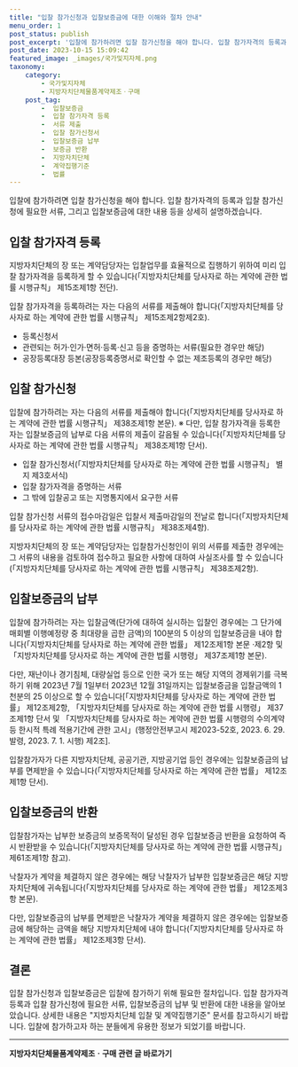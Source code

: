 ```yaml
---
title: "입찰 참가신청과 입찰보증금에 대한 이해와 절차 안내"
menu_order: 1
post_status: publish
post_excerpt: '입찰에 참가하려면 입찰 참가신청을 해야 합니다. 입찰 참가자격의 등록과 입찰 참가신청에 필요한 서류, 그리고 입찰보증금에 대한 내용 등을 상세히 설명하겠습니다.'
post_date: 2023-10-15 15:09:42
featured_image: _images/국가및지자체.png
taxonomy:
    category:
        - 국가및지자체
        - 지방자치단체물품계약제조ㆍ구매
    post_tag:
        -  입찰보증금
        -  입찰 참가자격 등록
        -  서류 제출
        -  입찰 참가신청서
        -  입찰보증금 납부
        -  보증금 반환
        -  지방자치단체
        -  계약집행기준
        -  법률
---
```



입찰에 참가하려면 입찰 참가신청을 해야 합니다. 입찰 참가자격의 등록과 입찰 참가신청에 필요한 서류, 그리고 입찰보증금에 대한 내용 등을 상세히 설명하겠습니다.

## 입찰 참가자격 등록

지방자치단체의 장 또는 계약담당자는 입찰업무를 효율적으로 집행하기 위하여 미리 입찰 참가자격을 등록하게 할 수 있습니다(「지방자치단체를 당사자로 하는 계약에 관한 법률 시행규칙」 제15조제1항 전단).

입찰 참가자격을 등록하려는 자는 다음의 서류를 제출해야 합니다(「지방자치단체를 당사자로 하는 계약에 관한 법률 시행규칙」 제15조제2항제2호).
- 등록신청서
- 관련되는 허가·인가·면허·등록·신고 등을 증명하는 서류(필요한 경우만 해당)
- 공장등록대장 등본(공장등록증명서로 확인할 수 없는 제조등록의 경우만 해당)

## 입찰 참가신청

입찰에 참가하려는 자는 다음의 서류를 제출해야 합니다(「지방자치단체를 당사자로 하는 계약에 관한 법률 시행규칙」 제38조제1항 본문).
※ 다만, 입찰 참가자격을 등록한 자는 입찰보증금의 납부로 다음 서류의 제출이 갈음될 수 있습니다(「지방자치단체를 당사자로 하는 계약에 관한 법률 시행규칙」 제38조제1항 단서).
- 입찰 참가신청서(「지방자치단체를 당사자로 하는 계약에 관한 법률 시행규칙」 별지 제3호서식)
- 입찰 참가자격을 증명하는 서류
- 그 밖에 입찰공고 또는 지명통지에서 요구한 서류

입찰 참가신청 서류의 접수마감일은 입찰서 제출마감일의 전날로 합니다(「지방자치단체를 당사자로 하는 계약에 관한 법률 시행규칙」 제38조제4항).

지방자치단체의 장 또는 계약담당자는 입찰참가신청인이 위의 서류를 제출한 경우에는 그 서류의 내용을 검토하여 접수하고 필요한 사항에 대하여 사실조사를 할 수 있습니다(「지방자치단체를 당사자로 하는 계약에 관한 법률 시행규칙」 제38조제2항).

## 입찰보증금의 납부

입찰에 참가하려는 자는 입찰금액(단가에 대하여 실시하는 입찰인 경우에는 그 단가에 매회별 이행예정량 중 최대량을 곱한 금액)의 100분의 5 이상의 입찰보증금을 내야 합니다(「지방자치단체를 당사자로 하는 계약에 관한 법률」 제12조제1항 본문 ·제2항 및 「지방자치단체를 당사자로 하는 계약에 관한 법률 시행령」 제37조제1항 본문).

다만, 재난이나 경기침체, 대량실업 등으로 인한 국가 또는 해당 지역의 경제위기를 극복하기 위해 2023년 7월 1일부터 2023년 12월 31일까지는 입찰보증금을 입찰금액의 1천분의 25 이상으로 할 수 있습니다[「지방자치단체를 당사자로 하는 계약에 관한 법률」 제12조제2항, 「지방자치단체를 당사자로 하는 계약에 관한 법률 시행령」 제37조제1항 단서 및 「지방자치단체를 당사자로 하는 계약에 관한 법률 시행령의 수의계약 등 한시적 특례 적용기간에 관한 고시」(행정안전부고시 제2023-52호, 2023. 6. 29. 발령, 2023. 7. 1. 시행) 제2조].

입찰참가자가 다른 지방자치단체, 공공기관, 지방공기업 등인 경우에는 입찰보증금의 납부를 면제받을 수 있습니다(「지방자치단체를 당사자로 하는 계약에 관한 법률」 제12조제1항 단서).

## 입찰보증금의 반환

입찰참가자는 납부한 보증금의 보증목적이 달성된 경우 입찰보증금 반환을 요청하여 즉시 반환받을 수 있습니다(「지방자치단체를 당사자로 하는 계약에 관한 법률 시행규칙」 제61조제1항 참고).

낙찰자가 계약을 체결하지 않은 경우에는 해당 낙찰자가 납부한 입찰보증금은 해당 지방자치단체에 귀속됩니다(「지방자치단체를 당사자로 하는 계약에 관한 법률」 제12조제3항 본문).

다만, 입찰보증금의 납부를 면제받은 낙찰자가 계약을 체결하지 않은 경우에는 입찰보증금에 해당하는 금액을 해당 지방자치단체에 내야 합니다(「지방자치단체를 당사자로 하는 계약에 관한 법률」 제12조제3항 단서).

## 결론

입찰 참가신청과 입찰보증금은 입찰에 참가하기 위해 필요한 절차입니다. 입찰 참가자격 등록과 입찰 참가신청에 필요한 서류, 입찰보증금의 납부 및 반환에 대한 내용을 알아보았습니다. 상세한 내용은 "지방자치단체 입찰 및 계약집행기준" 문서를 참고하시기 바랍니다. 입찰에 참가하고자 하는 분들에게 유용한 정보가 되었기를 바랍니다.
<!-- wp:separator -->
<hr class="wp-block-separator has-alpha-channel-opacity"/>
<!-- /wp:separator -->

<!-- wp:group {"backgroundColor":"base","layout":{"type":"constrained"}} -->
<div class="wp-block-group has-base-background-color has-background"><!-- wp:paragraph {"align":"center","fontSize":"medium"} -->
<p class="has-text-align-center has-large-font-size"><strong>지방자치단체물품계약제조ㆍ구매 관련 글 바로가기</strong></p>
<!-- /wp:paragraph -->


<!-- wp:latest-posts
{"categories":[{"id":7236,"count":19,"description":"","link":"https://uknowlaw.com/category/%ec%a7%80%eb%b0%a9%ec%9e%90%ec%b9%98%eb%8b%a8%ec%b2%b4%eb%ac%bc%ed%92%88%ea%b3%84%ec%95%bd%ec%a0%9c%ec%a1%b0%e3%86%8d%ea%b5%ac%eb%a7%a4/","name":"지방자치단체물품계약제조ㆍ구매","slug":"지방자치단체물품계약제조ㆍ구매","taxonomy":"category","parent":0,"meta":[],"_links":{"self":[{"href":"https://uknowlaw.com/wp-json/wp/v2/categories/7236"}],"collection":[{"href":"https://uknowlaw.com/wp-json/wp/v2/categories"}],"about":[{"href":"https://uknowlaw.com/wp-json/wp/v2/taxonomies/category"}],"wp:post_type":[{"href":"https://uknowlaw.com/wp-json/wp/v2/posts?categories=7236"}],"curies":[{"name":"wp","href":"https://api.w.org/{rel}","templated":true}]}}],"postsToShow":100,"excerptLength":28,"postLayout":"grid","columns":2,"featuredImageAlign":"left","featuredImageSizeSlug":"large","fontSize":"small"} /--></div>
<!-- /wp:group -->